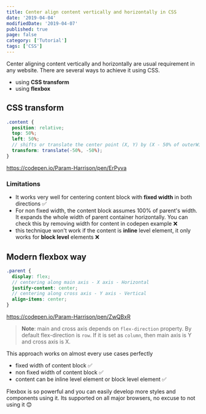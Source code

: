 ```yaml
---
title: Center align content vertically and horizontally in CSS
date: '2019-04-04'
modifiedDate: '2019-04-07'
published: true
page: false
category: ['Tutorial']
tags: ['CSS']
---
```


Center aligning content vertically and horizontally are usual requirement in any website. There are several ways to achieve it using CSS.

- using **CSS transform**
- using **flexbox**

## CSS transform

```scss
.content {
  position: relative;
  top: 50%;
  left: 50%;
  // shifts or translate the center point (X, Y) by (X - 50% of outerWidth, Y - 50% of outerHeight)
  transform: translate(-50%, -50%);
}
```

https://codepen.io/Param-Harrison/pen/ErPyva

### Limitations

- It works very well for centering content block with **fixed width** in both directions ✅
- For non fixed width, the content block assumes 100% of parent's width. It expands the whole width of parent container horizontally. You can check this by removing width for content in codepen example ❌
- this technique won't work if the content is **inline** level element, it only works for **block level** elements ❌

## Modern flexbox way

```scss
.parent {
  display: flex;
  // centering along main axis - X axis - Horizontal
  justify-content: center;
  // centering along cross axis - Y axis - Vertical
  align-items: center;
}
```

https://codepen.io/Param-Harrison/pen/ZwQBxR

> **Note**: main and cross axis depends on `flex-direction` property. By default flex-direction is `row`. If it is set as `column`, then main axis is Y and cross axis is X.

This approach works on almost every use cases perfectly

- fixed width of content block ✅
- non fixed width of content block ✅
- content can be inline level element or block level element ✅

Flexbox is so powerful and you can easily develop more styles and components using it. Its supported on all major browsers, no excuse to not using it 😊
